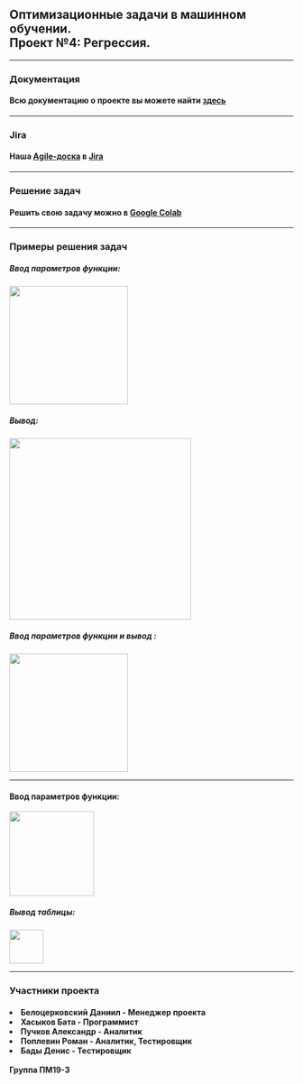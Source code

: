 <html>
	<body>
		<h2>Оптимизационные задачи в машинном обучении. <br> Проект №4: Регрессия.</h2>
		<hr>
		<h3>Документация</h3>
		<h4>Всю документацию о проекте вы можете найти <a href = "documentation.pdf">здесь</a></h4>
		<hr>
		<h3>Jira</h3>
		<h4>Наша <a href = "https://opml.atlassian.net/jira/software/projects/VA4/boards/3">Аgile-доска</a> в <a href = "https://www.atlassian.com/ru/software/jira">Jira</a></h4>
		<hr>
		<h3>Решение задач</h3>
		<h4>Решить свою задачу можно в <a href="https://colab.research.google.com/drive/1NXlZ2qofNQIbtMpfqnuFhETHGZuwyZ7Y?usp=sharing">Google Colab</a> </h4>
		<hr>
		<h3>Примеры решения задач</h3>
		<h5>Ввод параметров функции: </h5> 
		<img src=""
		     height="210px">
		<h5>Вывод: </h5>                                                
		<img src=""
		     height="322px">
		<h5>Ввод параметров функции и вывод : </h5> 
		<img src=""
		     height="210px">
		<hr>
		<h4>Ввод параметров функции: </h4>
		<img src=""
		     height="150px">
		<h5>Вывод таблицы: </h5> 
		<img src=""
		     height="60px">
		<hr>
		<h3>Участники проекта</h3>
		<h4>
		<li>Белоцерковский Даниил - Менеджер проектa</li>
		<li>Хасыков Бата - Программист</li>
		<li>Пучков Александр - Аналитик</li>
		<li>Поплевин Роман - Аналитик, Тестировщик</li>
		<li>Бады Денис - Тестировщик</li>
		<br>
		Группа ПМ19-3
		</h4>
  </body>

</html>
